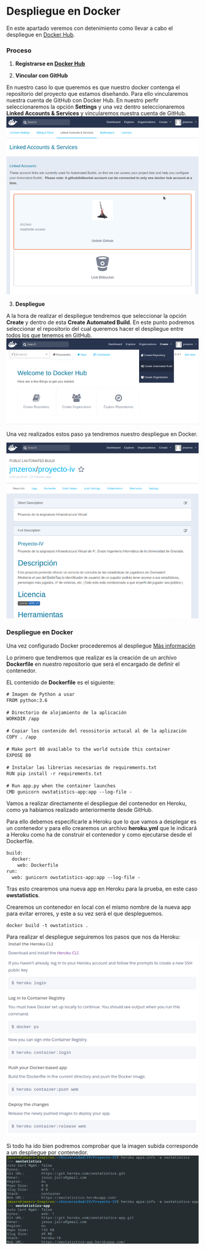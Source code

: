 # Despliegue en Docker

En este apartado veremos con detenimiento como llevar a cabo el despliegue en [Docker Hub](https://hub.docker.com/).

### Proceso
1. **Registrarse en [Docker Hub](https://hub.docker.com/)**

2. **Vincular con GitHub**

  En nuestro caso lo que queremos es que nuestro docker contenga el repositorio del proyecto que estamos diseñando.
  Para ello vincularemos nuestra cuenta de GitHub con Docker Hub.
  En nuestro perfir seleccionaremos la opción **Settings**  y una vez dentro seleccionaremos **Linked Accounts & Services** y vincularemos nuestra cuenta de GitHub.
  ![vinculacion](https://github.com/JmZero/Proyecto-IV/blob/master/img/vinculacion.png)

3. **Despliegue**

  A la hora de realizar el despliegue tendremos que seleccionar la opción **Create** y dentro de esta **Create Automated Build**. En este punto podremos seleccionar el repositorio del cual queremos hacer el despliegue entre todos los que tenemos en GitHub.
  ![create-dockerhub](https://github.com/JmZero/Proyecto-IV/blob/master/img/create-dockerhub.png)

  Una vez realizados estos paso ya tendremos nuestro despliegue en Docker.

  ![resultado-despliegue](https://github.com/JmZero/Proyecto-IV/blob/master/img/resultado-despliegue.png)

### Despliegue en Docker
Una vez configurado Docker procederemos al despliegue [Más información](https://docs.docker.com/get-started/)

Lo primero que tendremos que realizar es la creación de un archivo **Dockerfile** en nuestro repositorio que será el encargado de definir el contenedor.

EL contenido de **Dockerfile** es el siguiente:

```
# Imagen de Python a usar
FROM python:3.6

# Directorio de alojamiento de la aplicación
WORKDIR /app

# Copiar los contenido del resositorio actucal al de la aplización
COPY . /app

# Make port 80 available to the world outside this container
EXPOSE 80

# Instalar las librerias necesarias de requirements.txt
RUN pip install -r requirements.txt

# Run app.py when the container launches
CMD gunicorn owstatistics-app:app --log-file -
```
Vamos a realizar directamente el despliegue del contenedor en Heroku, como ya habiamos realizado anteriormente desde GitHub.

Para ello debemos especificarle a Heroku que lo que vamos a desplegar es un contenedor y para ello crearemos un archivo **heroku.yml** que le indicará a Heroku como ha de construir el contenedor y como ejecutarse desde el Dockerfile.

```
build:
  docker:
    web: Dockerfile
run:
  web: gunicorn owstatistics-app:app --log-file -
```

Tras esto crearemos una nueva app en Heroku para la prueba, en este caso **owstatistics**.

Crearemos un contenedor en local con el mismo nombre de la nueva app para evitar errores, y este a su vez será el que despleguemos.

```
docker build -t owstatistics .
```

Para realizar el despliegue seguiremos los pasos que nos da Heroku:
![proceso-despliegue](https://github.com/JmZero/Proyecto-IV/blob/master/img/proceso-despliegue.png)

Si todo ha ido bien podremos comprobar que la imagen subida corresponde a un despliegue por contenedor.
![desplegar-contenedor](https://github.com/JmZero/Proyecto-IV/blob/master/img/desplegar-contenedor.png)
